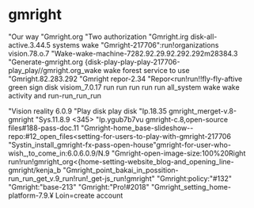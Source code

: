 # gmright
"Our way
"Gmright.org
"Two authorization 
"Gmright.irg disk-all-active.3.44.5 systems wake
"Gmright-217706":run!organizations vision.78.o.7
"Wake-wake-machine-7282.92.29.92.292.292m28384.3
"Generate-gmright.org {disk-play-play-play-217706-play_play//gmright.org_wake wake forest service to use 
"Gmright.82.283.292
"Gmright repor-2.34
"Repor<run!run!!fly-fly-aftive green sign disk visiom_7.0.17 run run run run run all_system wake wake activity and run-run_run_run

"Vision reality 6.0.9 
"Play disk play disk 
"Ip.18.35      gmright_merget-v.8-gmright
"Sys.11.8.9 <345>
"Ip.ygub7b7vu gmright-c.8,open-source files#188-pass-doc.11
"Gmright-home_base-slideshow--repo:#12_open_files<setting-for-users-to-play-with-gmright-217706
"Systin_install_gmright-fx-pass-open-house"gmright-for-user-who-wish_,to_come_in:6.0.6.0.9/N.9
"Gmright-open-image-size:100%20Right run!run!gmright_org<{home-setting-website_blog-and_opening_line-gmright/kenja_b 
"Gmright_point_bakai_in_possition-run_run_get_v.9_run!run!_get-js_run!gmright"
"Gmright:policy:"#132"
"Gmright:"base-213"
"Gmright:"Pro!#2018"
"Gmright_setting_home-platform-7.9.¥
Loin=create account 
